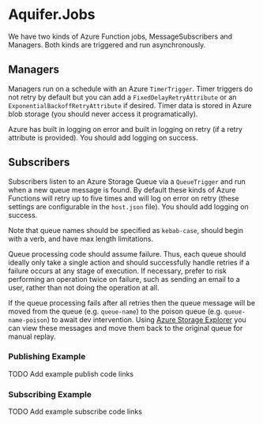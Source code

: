 # Aquifer.Jobs

We have two kinds of Azure Function jobs, MessageSubscribers and Managers.  Both kinds are triggered and run asynchronously.

## Managers

Managers run on a schedule with an Azure `TimerTrigger`.  Timer triggers do not retry by default but you can add a `FixedDelayRetryAttribute`
or an `ExponentialBackoffRetryAttribute` if desired.  Timer data is stored in Azure blob storage (you should never access it programatically).

Azure has built in logging on error and built in logging on retry (if a retry attribute is provided).  You should add logging on success.

## Subscribers

Subscribers listen to an Azure Storage Queue via a `QueueTrigger` and run when a new queue message is found.
By default these kinds of Azure Functions will retry up to five times and will log on error on retry
(these settings are configurable in the `host.json` file). You should add logging on success.

Note that queue names should be specified as `kebab-case`, should begin with a verb, and have max length limitations.

Queue processing code should assume failure.  Thus, each queue should ideally only take a single action and should successfully handle retries
if a failure occurs at any stage of execution.  If necessary, prefer to risk performing an operation twice on failure,
such as sending an email to a user, rather than not doing the operation at all.

If the queue processing fails after all retries then the queue message will be moved from the
queue (e.g. `queue-name`) to the poison queue (e.g. `queue-name-poison`) to await dev intervention.
Using [Azure Storage Explorer](https://azure.microsoft.com/en-us/products/storage/storage-explorer) you can view these messages
and move them back to the original queue for manual replay.

### Publishing Example

TODO Add example publish code links

### Subscribing Example

TODO Add example subscribe code links